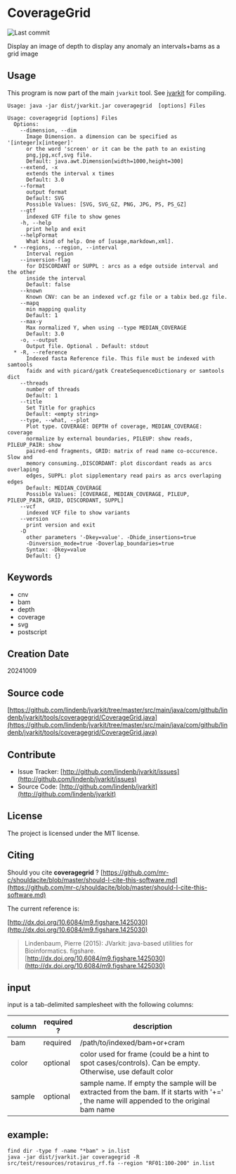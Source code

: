 # CoverageGrid

![Last commit](https://img.shields.io/github/last-commit/lindenb/jvarkit.png)

Display an image of depth to display any anomaly an intervals+bams as a grid image


## Usage


This program is now part of the main `jvarkit` tool. See [jvarkit](JvarkitCentral.md) for compiling.


```
Usage: java -jar dist/jvarkit.jar coveragegrid  [options] Files

Usage: coveragegrid [options] Files
  Options:
    --dimension, --dim
      Image Dimension. a dimension can be specified as '[integer]x[integer]' 
      or the word 'screen' or it can be the path to an existing 
      png,jpg,xcf,svg file.
      Default: java.awt.Dimension[width=1000,height=300]
    --extend, -x
      extends the interval x times
      Default: 3.0
    --format
      output format
      Default: SVG
      Possible Values: [SVG, SVG_GZ, PNG, JPG, PS, PS_GZ]
    --gtf
      indexed GTF file to show genes
    -h, --help
      print help and exit
    --helpFormat
      What kind of help. One of [usage,markdown,xml].
  * --regions, --region, --interval
      Interval region
    --inversion-flag
      for DISCORDANT or SUPPL : arcs as a edge outside interval and the other 
      inside the interval
      Default: false
    --known
      Known CNV: can be an indexed vcf.gz file or a tabix bed.gz file.
    --mapq
      min mapping quality
      Default: 1
    --max-y
      Max normalized Y, when using --type MEDIAN_COVERAGE
      Default: 3.0
    -o, --output
      Output file. Optional . Default: stdout
  * -R, --reference
      Indexed fasta Reference file. This file must be indexed with samtools 
      faidx and with picard/gatk CreateSequenceDictionary or samtools dict
    --threads
      number of threads
      Default: 1
    --title
      Set Title for graphics
      Default: <empty string>
    --type, --what, --plot
      Plot type. COVERAGE: DEPTH of coverage, MEDIAN_COVERAGE: coverage 
      normalize by external boundaries, PILEUP: show reads, PILEUP_PAIR: show 
      paired-end fragments, GRID: matrix of read name co-occurence. Slow and 
      memory consuming.,DISCORDANT: plot discordant reads as arcs overlaping 
      edges, SUPPL: plot sipplementary read pairs as arcs overlaping edges
      Default: MEDIAN_COVERAGE
      Possible Values: [COVERAGE, MEDIAN_COVERAGE, PILEUP, PILEUP_PAIR, GRID, DISCORDANT, SUPPL]
    --vcf
      indexed VCF file to show variants
    --version
      print version and exit
    -D
      other parameters '-Dkey=value'. -Dhide_insertions=true 
      -Dinversion_mode=true -Doverlap_boundaries=true
      Syntax: -Dkey=value
      Default: {}

```


## Keywords

 * cnv
 * bam
 * depth
 * coverage
 * svg
 * postscript



## Creation Date

20241009

## Source code 

[https://github.com/lindenb/jvarkit/tree/master/src/main/java/com/github/lindenb/jvarkit/tools/coveragegrid/CoverageGrid.java](https://github.com/lindenb/jvarkit/tree/master/src/main/java/com/github/lindenb/jvarkit/tools/coveragegrid/CoverageGrid.java)


## Contribute

- Issue Tracker: [http://github.com/lindenb/jvarkit/issues](http://github.com/lindenb/jvarkit/issues)
- Source Code: [http://github.com/lindenb/jvarkit](http://github.com/lindenb/jvarkit)

## License

The project is licensed under the MIT license.

## Citing

Should you cite **coveragegrid** ? [https://github.com/mr-c/shouldacite/blob/master/should-I-cite-this-software.md](https://github.com/mr-c/shouldacite/blob/master/should-I-cite-this-software.md)

The current reference is:

[http://dx.doi.org/10.6084/m9.figshare.1425030](http://dx.doi.org/10.6084/m9.figshare.1425030)

> Lindenbaum, Pierre (2015): JVarkit: java-based utilities for Bioinformatics. figshare.
> [http://dx.doi.org/10.6084/m9.figshare.1425030](http://dx.doi.org/10.6084/m9.figshare.1425030)

## input

input is a tab-delimited samplesheet with the following columns:

| column | required ? | description |
|--------|------------|-------------|
| bam | required | /path/to/indexed/bam+or+cram |
| color | optional | color used for frame (could be a hint to spot cases/controls). Can be empty. Otherwise, use default color |
| sample | optional | sample name. If empty the sample will be extracted from the bam. If it starts with '+=' , the name will appended to the original bam name  |



## example:

```
find dir -type f -name "*bam" > in.list 
java -jar dist/jvarkit.jar coveragegrid -R src/test/resources/rotavirus_rf.fa --region "RF01:100-200" in.list
```



